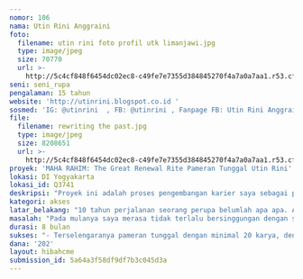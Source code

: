 ```yaml
---
nomor: 106
nama: Utin Rini Anggraini
foto:
  filename: utin rini foto profil utk limanjawi.jpg
  type: image/jpeg
  size: 70770
  url: >-
    http://5c4cf848f6454dc02ec8-c49fe7e7355d384845270f4a7a0a7aa1.r53.cf2.rackcdn.com/160419c6-62fe-4e00-9ef4-f436046bd86c/utin%20rini%20foto%20profil%20utk%20limanjawi.jpg
seni: seni_rupa
pengalaman: 15 tahun
website: 'http://utinrini.blogspot.co.id '
sosmed: 'IG: @utinrini  , FB: @utinrini , Fanpage FB: Utin Rini Anggraini'
file:
  filename: rewriting the past.jpg
  type: image/jpeg
  size: 8208651
  url: >-
    http://5c4cf848f6454dc02ec8-c49fe7e7355d384845270f4a7a0a7aa1.r53.cf2.rackcdn.com/dffef4ba-f4e1-4298-b2fb-94f8140745af/rewriting%20the%20past.jpg
proyek: 'MAHA RAHIM: The Great Renewal Rite Pameran Tunggal Utin Rini'
lokasi: DI Yogyakarta
lokasi_id: Q3741
deskripsi: "Proyek ini adalah proses pengembangan karier saya sebagai perupa.\r\nProses pengembangan karier ini meliputi:\r\n-\tRiset dan pengembangan disain karya.\r\n-\tProduksi karya-karya.\r\n-\tPameran tunggal.\r\n-\tPromosi dan publikasi.\r\n"
kategori: akses
latar_belakang: "10 tahun perjalanan seorang perupa belumlah apa apa. Apalagi sebagai perempuan, saya pernah beberapa kali mengalami jeda berkarya, terutama selepas melahirkan. Setelah melahirkan anak kedua di tahun 2007, saya memulai membuat karya karya lukisan dan mengikuti pameran. 15 tahun perjalanan seorang perupa belumlah apa apa. Apalagi sebagai perempuan, saya pernah beberapa kali mengalami jeda berkarya, terutama selepas melahirkan. Saya menghitung awal karier saya sebagai perupa adalah pada tahun 2002, pada saat saya mendapat kesempatan menjadi menjadi 100 seniman yang terpilih mengikuti Phillip Moris Art Award. Karya-karya saya sebelum menikah adalah menggunakan media seni grafis terutama teknik etsa. Setelah melahirkan anak pertama di tahun 2004, saya mengalami jeda berkarya karena kesibukan merawat bayi. Hal tersebut berlanjut hingga kelahiran anak kedua saya di tahun 2006. Pada tahun 2007 saya kembali aktif berkarya dengan menggunakan media lukisan cat akrilik, yang lebih aman dikerjakan di rumah. \r\nSaya mengalami hambatan berkarya kembali pada tahun 2010, ketika anak-anak membutuhkan perhatian lebih karena bersekolah. Hal tersebut membuat saya sampai hari ini belum pernah pameran tunggal, sebuah aktivitas yang saya dambakan sebagai seorang perupa.\r\n"
masalah: "Pada mulanya saya merasa tidak terlalu bersinggungan dengan soal keperempuanan. Bahkan saya menghindari label sebagai seniman perempuan yang sering dijadikan permakluman dalam dunia seni rupa Indonesia yang didominasi oleh laki-laki. Karya saya dahulu lebih mempersoalkan tentang diri saya. Dalam periode “Great Asian and Sensuality” karya saya mengangkat keinginan saya untuk mendobrak hal-hal yang dianggap tabu dalam masyarakat. Dalam posisi saya sekarang, tema perempuan itu ternyata tidak bisa saya hindari, sebagai seorang ibu dan perempuan. Karya saya sekarang merupakan bagian dari pernyataan saya mengenai perempuan dengan menggunakan pengalaman dan pemahaman saya.\r\nProyek ini saya gunakan untuk menampilkan perkembangan karya saya terkini yang secara filosofis menghubungkan antara rahim perempuan, alam, masalalu, dan masakini. Saya akan meriset mengenai warisan kebijaksanaan masa lalu tentang perempuan, terutama mengenai pengobatan, makanan, dan reproduksi."
durasi: 8 bulan
sukses: "- Terselengaranya pameran tunggal dengan minimal 20 karya, dengan sistem kuratorial, presentasi, promosi, dan publikasi yang dikerjakan secara profesional.\r\n- Dikunjungi oleh 1.500.000 orang\r\n- Mendapat liputan dari media nasional"
dana: '202'
layout: hibahcme
submission_id: 5a64a3f58df9df7b3c045d3a
---
```

